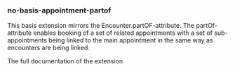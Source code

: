 ### no-basis-appointment-partof

This basis extension mirrors the Encounter.partOF-attribute. The partOf-attribute enables booking of a set of related appointments with a set of sub-appointments being linked to 
the main appointment in the same way as encounters are being linked. <br>

The full documentation of the extension
